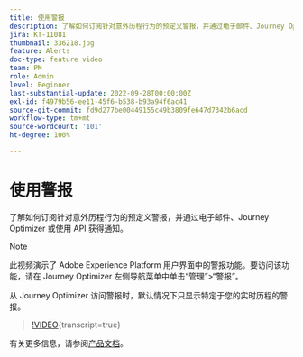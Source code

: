 ```yaml
---
title: 使用警报
description: 了解如何订阅针对意外历程行为的预定义警报，并通过电子邮件、Journey Optimizer 或使用 API 获得通知。
jira: KT-11081
thumbnail: 336218.jpg
feature: Alerts
doc-type: feature video
team: PM
role: Admin
level: Beginner
last-substantial-update: 2022-09-28T00:00:00Z
exl-id: f4979b56-ee11-45f6-b538-b93a94f6ac41
source-git-commit: fd9d277be00449155c49b3809fe647d7342b6acd
workflow-type: tm+mt
source-wordcount: '101'
ht-degree: 100%

---
```


# 使用警报

了解如何订阅针对意外历程行为的预定义警报，并通过电子邮件、Journey Optimizer 或使用 API 获得通知。

>[!NOTE]
>
>此视频演示了 Adobe Experience Platform 用户界面中的警报功能。要访问该功能，请在 Journey Optimizer 左侧导航菜单中单击“管理”>“警报”。
>
>
>从 Journey Optimizer 访问警报时，默认情况下只显示特定于您的实时历程的警报。

>[!VIDEO](https://video.tv.adobe.com/v/3423917?quality=12&learn=on&captions=chi_hans){transcript=true}

有关更多信息，请参阅[产品文档](https://experienceleague.adobe.com/docs/journey-optimizer/using/reporting/alerts.html?lang=zh-Hans)。
